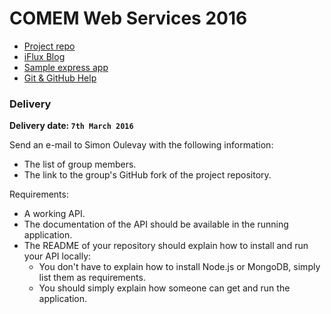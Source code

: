 # COMEM Web Services 2016

- [Project repo](https://github.com/SoftEng-HEIGVD/Teaching-HEIGVD-CM_WEBS-2016-Project)
- [iFlux Blog](http://www.iflux.io/blog.html)
- [Sample express app](https://github.com/SoftEng-HEIGVD/Teaching-HEIGVD-CM_WEBS-2016-Example)
- [Git & GitHub Help](GIT.md)

### Delivery

**Delivery date: `7th March 2016`**

Send an e-mail to Simon Oulevay with the following information:

* The list of group members.
* The link to the group's GitHub fork of the project repository.

Requirements:

* A working API.
* The documentation of the API should be available in the running application.
* The README of your repository should explain how to install and run your API locally:
    * You don't have to explain how to install Node.js or MongoDB, simply list them as requirements.
    * You should simply explain how someone can get and run the application.
